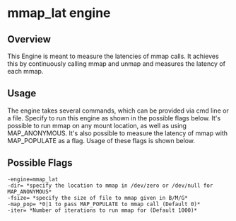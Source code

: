 # mmap_lat engine

## Overview

This Engine is meant to measure the latencies of mmap calls. It achieves this by continuously calling mmap and unmap and measures the latency of each mmap.

## Usage

The engine takes several commands, which can be provided via cmd line or a file. Specify to run this engine as shown in the possible flags below. It's possible to run mmap on any mount location, as well as using MAP_ANONYMOUS. It's also possible to measure the latency of mmap with MAP_POPULATE as a flag. Usage of these flags is shown below.

## Possible Flags

```shell
-engine=mmap_lat
-dir= *specify the location to mmap in /dev/zero or /dev/null for MAP_ANONYMOUS*
-fsize= *specify the size of file to mmap given in B/M/G*
-map_pop= *0|1 to pass MAP_POPULATE to mmap call (Default 0)*
-iter= *Number of iterations to run mmap for (Default 1000)*
```
